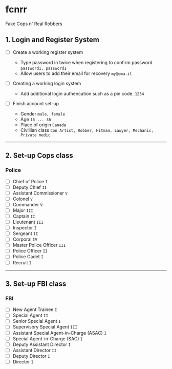 # fcnrr
Fake Cops n' Real Robbers

## 1. Login and Register System
- [ ] Create a working register system
  - Type password in twice when registering to confirm password ` password1, password1 `
  - Allow users to add their email for recovery ` my@ema.il `
  
- [ ] Creating a working login system
  - Add additional login authencation such as a pin code. ` 1234 `

- [ ] Finish account set-up
  - Gender `male, female`
  - Age `16 ... 36`
  - Place of origin `Canada`
  - Civillian class `Con Artist, Robber, Hitman, Lawyer, Mechanic, Private medic`
  
***
  
## 2. Set-up Cops class

  ### Police 
- [ ] Chief of Police `I`
- [ ] Deputy Chief `II`
- [ ] Assistant Commissioner `V`
- [ ] Colonel `V`
- [ ] Commander `V`
- [ ] Major `III`
- [ ] Captain `II`
- [ ] Lieutenant `III`
- [ ] Inspector `I`
- [ ] Sergeant `II`
- [ ] Corporal `IV`
- [ ] Master Police Officer `III`
- [ ] Police Officer `II`
- [ ] Police Cadet `I`
- [ ] Recruit `I`

***

## 3. Set-up FBI class
  ### FBI
- [ ] New Agent Trainee `I`
- [ ] Special Agent `II`
- [ ] Senior Special Agent `I`
- [ ] Supervisory Special Agent `III`
- [ ] Assistant Special Agent-in-Charge (ASAC) `I`
- [ ] Special Agent-in-Charge (SAC) `I`
- [ ] Deputy Assistant Director `I`
- [ ] Assistant Director `II`
- [ ] Deputy Director `I`
- [ ] Director `I`
